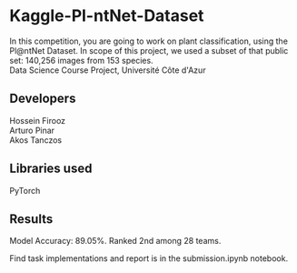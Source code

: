 # Kaggle-Pl-ntNet-Dataset
In this competition, you are going to work on plant classification, using the Pl@ntNet Dataset. In scope of this project, we used a subset of that public set: 140,256 images from 153 species. <br>
Data Science Course Project,
Université Côte d'Azur

## Developers
Hossein Firooz <br>
Arturo Pinar <br>
Akos Tanczos <br>

## Libraries used
PyTorch

## Results
Model Accuracy: 89.05%. Ranked 2nd among 28 teams.

Find task implementations and report is in the submission.ipynb notebook.
